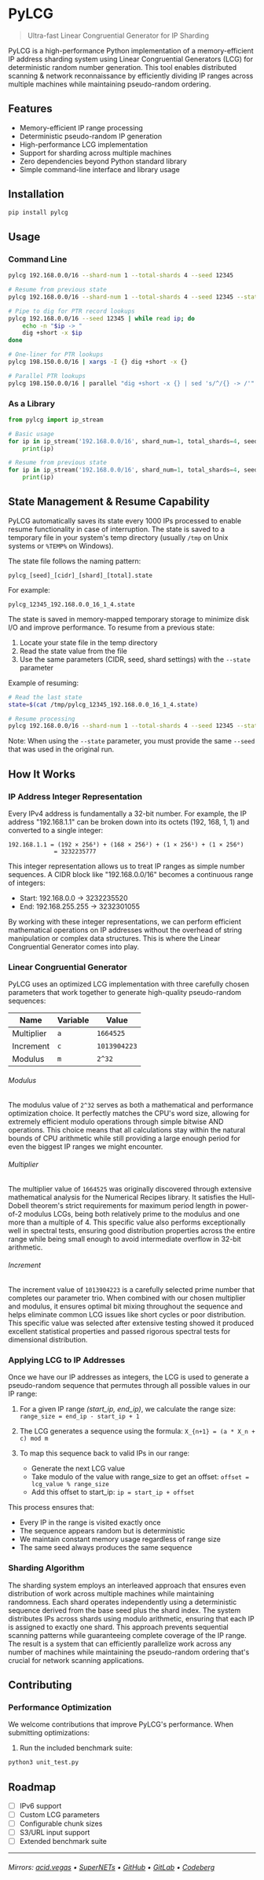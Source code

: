 # PyLCG
> Ultra-fast Linear Congruential Generator for IP Sharding

PyLCG is a high-performance Python implementation of a memory-efficient IP address sharding system using Linear Congruential Generators (LCG) for deterministic random number generation. This tool enables distributed scanning & network reconnaissance by efficiently dividing IP ranges across multiple machines while maintaining pseudo-random ordering.

## Features

- Memory-efficient IP range processing
- Deterministic pseudo-random IP generation
- High-performance LCG implementation
- Support for sharding across multiple machines
- Zero dependencies beyond Python standard library
- Simple command-line interface and library usage

## Installation

```bash
pip install pylcg
```

## Usage

### Command Line

```bash
pylcg 192.168.0.0/16 --shard-num 1 --total-shards 4 --seed 12345

# Resume from previous state
pylcg 192.168.0.0/16 --shard-num 1 --total-shards 4 --seed 12345 --state 987654321

# Pipe to dig for PTR record lookups
pylcg 192.168.0.0/16 --seed 12345 | while read ip; do
    echo -n "$ip -> "
    dig +short -x $ip
done

# One-liner for PTR lookups
pylcg 198.150.0.0/16 | xargs -I {} dig +short -x {}

# Parallel PTR lookups
pylcg 198.150.0.0/16 | parallel "dig +short -x {} | sed 's/^/{} -> /'"
```

### As a Library

```python
from pylcg import ip_stream

# Basic usage
for ip in ip_stream('192.168.0.0/16', shard_num=1, total_shards=4, seed=12345):
    print(ip)

# Resume from previous state
for ip in ip_stream('192.168.0.0/16', shard_num=1, total_shards=4, seed=12345, state=987654321):
    print(ip)
```

## State Management & Resume Capability

PyLCG automatically saves its state every 1000 IPs processed to enable resume functionality in case of interruption. The state is saved to a temporary file in your system's temp directory (usually `/tmp` on Unix systems or `%TEMP%` on Windows).

The state file follows the naming pattern:
```
pylcg_[seed]_[cidr]_[shard]_[total].state
```

For example:
```
pylcg_12345_192.168.0.0_16_1_4.state
```

The state is saved in memory-mapped temporary storage to minimize disk I/O and improve performance. To resume from a previous state:

1. Locate your state file in the temp directory
2. Read the state value from the file
3. Use the same parameters (CIDR, seed, shard settings) with the `--state` parameter

Example of resuming:
```bash
# Read the last state
state=$(cat /tmp/pylcg_12345_192.168.0.0_16_1_4.state)

# Resume processing
pylcg 192.168.0.0/16 --shard-num 1 --total-shards 4 --seed 12345 --state $state
```

Note: When using the `--state` parameter, you must provide the same `--seed` that was used in the original run.

## How It Works

### IP Address Integer Representation

Every IPv4 address is fundamentally a 32-bit number. For example, the IP address "192.168.1.1" can be broken down into its octets (192, 168, 1, 1) and converted to a single integer:
```
192.168.1.1 = (192 × 256³) + (168 × 256²) + (1 × 256¹) + (1 × 256⁰)
             = 3232235777
```

This integer representation allows us to treat IP ranges as simple number sequences. A CIDR block like "192.168.0.0/16" becomes a continuous range of integers:
- Start: 192.168.0.0   → 3232235520
- End:   192.168.255.255 → 3232301055

By working with these integer representations, we can perform efficient mathematical operations on IP addresses without the overhead of string manipulation or complex data structures. This is where the Linear Congruential Generator comes into play.

### Linear Congruential Generator

PyLCG uses an optimized LCG implementation with three carefully chosen parameters that work together to generate high-quality pseudo-random sequences:

| Name       | Variable | Value        |
|------------|----------|--------------|
| Multiplier | `a`      | `1664525`    |
| Increment  | `c`      | `1013904223` |
| Modulus    | `m`      | `2^32`       |

###### Modulus
The modulus value of `2^32` serves as both a mathematical and performance optimization choice. It perfectly matches the CPU's word size, allowing for extremely efficient modulo operations through simple bitwise AND operations. This choice means that all calculations stay within the natural bounds of CPU arithmetic while still providing a large enough period for even the biggest IP ranges we might encounter.

###### Multiplier
The multiplier value of `1664525` was originally discovered through extensive mathematical analysis for the Numerical Recipes library. It satisfies the Hull-Dobell theorem's strict requirements for maximum period length in power-of-2 modulus LCGs, being both relatively prime to the modulus and one more than a multiple of 4. This specific value also performs exceptionally well in spectral tests, ensuring good distribution properties across the entire range while being small enough to avoid intermediate overflow in 32-bit arithmetic.

###### Increment
The increment value of `1013904223` is a carefully selected prime number that completes our parameter trio. When combined with our chosen multiplier and modulus, it ensures optimal bit mixing throughout the sequence and helps eliminate common LCG issues like short cycles or poor distribution. This specific value was selected after extensive testing showed it produced excellent statistical properties and passed rigorous spectral tests for dimensional distribution.

### Applying LCG to IP Addresses

Once we have our IP addresses as integers, the LCG is used to generate a pseudo-random sequence that permutes through all possible values in our IP range:

1. For a given IP range *(start_ip, end_ip)*, we calculate the range size: `range_size = end_ip - start_ip + 1`

2. The LCG generates a sequence using the formula: `X_{n+1} = (a * X_n + c) mod m`

3. To map this sequence back to valid IPs in our range:
   - Generate the next LCG value
   - Take modulo of the value with range_size to get an offset: `offset = lcg_value % range_size`
   - Add this offset to start_ip: `ip = start_ip + offset`

This process ensures that:
- Every IP in the range is visited exactly once
- The sequence appears random but is deterministic
- We maintain constant memory usage regardless of range size
- The same seed always produces the same sequence

### Sharding Algorithm

The sharding system employs an interleaved approach that ensures even distribution of work across multiple machines while maintaining randomness. Each shard operates independently using a deterministic sequence derived from the base seed plus the shard index. The system distributes IPs across shards using modulo arithmetic, ensuring that each IP is assigned to exactly one shard. This approach prevents sequential scanning patterns while guaranteeing complete coverage of the IP range. The result is a system that can efficiently parallelize work across any number of machines while maintaining the pseudo-random ordering that's crucial for network scanning applications.

## Contributing

### Performance Optimization

We welcome contributions that improve PyLCG's performance. When submitting optimizations:

1. Run the included benchmark suite:
```bash
python3 unit_test.py
```

## Roadmap

- [ ] IPv6 support
- [ ] Custom LCG parameters
- [ ] Configurable chunk sizes
- [ ] S3/URL input support
- [ ] Extended benchmark suite

---

###### Mirrors: [acid.vegas](https://git.acid.vegas/pylcg) • [SuperNETs](https://git.supernets.org/acidvegas/pylcg) • [GitHub](https://github.com/acidvegas/pylcg) • [GitLab](https://gitlab.com/acidvegas/pylcg) • [Codeberg](https://codeberg.org/acidvegas/pylcg)
